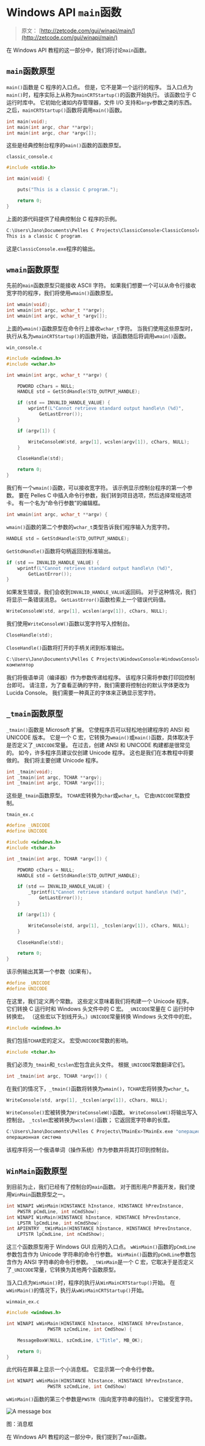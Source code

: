 # Windows API `main`函数

> 原文： [http://zetcode.com/gui/winapi/main/](http://zetcode.com/gui/winapi/main/)

在 Windows API 教程的这一部分中，我们将讨论`main`函数。

## `main`函数原型

`main()`函数是 C 程序的入口点。 但是，它不是第一个运行的程序。 当入口点为`main()`时，程序实际上从称为`mainCRTStartup()`的函数开始执行。 该函数位于 C 运行时库中。 它初始化诸如内存管理器，文件 I/O 支持和`argv`参数之类的东西。 之后，`mainCRTStartup()`函数将调用`main()`函数。

```c
int main(void);
int main(int argc, char **argv);
int main(int argc, char *argv[]);

```

这些是经典控制台程序的`main()`函数的函数原型。

`classic_console.c`

```c
#include <stdio.h>

int main(void) {

    puts("This is a classic C program.");

    return 0;
}

```

上面的源代码提供了经典控制台 C 程序的示例。

```c
C:\Users\Jano\Documents\Pelles C Projects\ClassicConsole>ClassicConsole.exe
This is a classic C program.

```

这是`ClassicConsole.exe`程序的输出。

## `wmain`函数原型

先前的`main`函数原型只能接收 ASCII 字符。 如果我们想要一个可以从命令行接收宽字符的程序，我们将使用`wmain()`函数原型。

```c
int wmain(void);
int wmain(int argc, wchar_t **argv);
int wmain(int argc, wchar_t *argv[]);

```

上面的`wmain()`函数原型在命令行上接收`wchar_t`字符。 当我们使用这些原型时，执行从名为`wmainCRTStartup()`的函数开始，该函数随后将调用`wmain()`函数。

`win_console.c`

```c
#include <windows.h>
#include <wchar.h>

int wmain(int argc, wchar_t **argv) {

    PDWORD cChars = NULL;
    HANDLE std = GetStdHandle(STD_OUTPUT_HANDLE);   

    if (std == INVALID_HANDLE_VALUE) {
        wprintf(L"Cannot retrieve standard output handle\n (%d)", 
            GetLastError());
    }

    if (argv[1]) {

        WriteConsoleW(std, argv[1], wcslen(argv[1]), cChars, NULL);
    }

    CloseHandle(std);

    return 0;
}

```

我们有一个`wmain()`函数，可以接收宽字符。 该示例显示控制台程序的第一个参数。 要在 Pelles C 中插入命令行参数，我们转到项目选项，然后选择常规选项卡。 有一个名为“命令行参数”的编辑框。

```c
int wmain(int argc, wchar_t **argv) {

```

`wmain()`函数的第二个参数的`wchar_t`类型告诉我们程序输入为宽字符。

```c
HANDLE std = GetStdHandle(STD_OUTPUT_HANDLE);    

```

`GetStdHandle()`函数将句柄返回到标准输出。

```c
if (std == INVALID_HANDLE_VALUE) {
    wprintf(L"Cannot retrieve standard output handle\n (%d)", 
        GetLastError());
} 

```

如果发生错误，我们会收到`INVALID_HANDLE_VALUE`返回码。 对于这种情况，我们将显示一条错误消息。 `GetLastError()`函数检索上一个错误代码值。

```c
WriteConsoleW(std, argv[1], wcslen(argv[1]), cChars, NULL);

```

我们使用`WriteConsoleW()`函数以宽字符写入控制台。

```c
CloseHandle(std);

```

`CloseHandle()`函数将打开的手柄关闭到标准输出。

```c
C:\Users\Jano\Documents\Pelles C Projects\WindowsConsole>WindowsConsole.exe компилятор
компилятор

```

我们将俄语单词（编译器）作为参数传递给程序。 该程序只需将参数打印回控制台即可。 请注意，为了查看正确的字符，我们需要将控制台的默认字体更改为 Lucida Console。 我们需要一种真正的字体来正确显示宽字符。

## `_tmain`函数原型

`_tmain()`函数是 Microsoft 扩展。 它使程序员可以轻松地创建程序的 ANSI 和 UNICODE 版本。 它是一个 C 宏，它转换为`wmain()`或`main()`函数，具体取决于是否定义了`_UNICODE`常量。 在过去，创建 ANSI 和 UNICODE 构建都是很常见的。 如今，许多程序员建议仅创建 Unicode 程序。 这也是我们在本教程中将要做的。 我们将主要创建 Unicode 程序。

```c
int _tmain(void);
int _tmain(int argc, TCHAR **argv);
int _tmain(int argc, TCHAR *argv[]);

```

这些是`_tmain`函数原型。 `TCHAR`宏转换为`char`或`wchar_t`。 它由`UNICODE`常数控制。

`tmain_ex.c`

```c
#define _UNICODE
#define UNICODE

#include <windows.h>
#include <tchar.h>

int _tmain(int argc, TCHAR *argv[]) {

    PDWORD cChars = NULL;
    HANDLE std = GetStdHandle(STD_OUTPUT_HANDLE);

    if (std == INVALID_HANDLE_VALUE) {
        _tprintf(L"Cannot retrieve standard output handle\n (%d)", 
            GetLastError());
    }  

    if (argv[1]) {

        WriteConsole(std, argv[1], _tcslen(argv[1]), cChars, NULL);
    }

    CloseHandle(std);

    return 0;
}

```

该示例输出其第一个参数（如果有）。

```c
#define _UNICODE
#define UNICODE

```

在这里，我们定义两个常数。 这些定义意味着我们将构建一个 Unicode 程序。 它们转换 C 运行时和 Windows 头文件中的 C 宏。 `_UNICODE`常量在 C 运行时中转换宏。 （这些宏以下划线开头。）`UNICODE`常量转换 Windows 头文件中的宏。

```c
#include <windows.h>

```

我们包括`TCHAR`宏的定义。 宏受`UNICODE`常数的影响。

```c
#include <tchar.h>

```

我们必须为`_tmain`和`_tcslen`宏包含此头文件。 根据`_UNICODE`常数翻译它们。

```c
int _tmain(int argc, TCHAR *argv[]) {

```

在我们的情况下，`_tmain()`函数将转换为`wmain()`，`TCHAR`宏将转换为`wchar_t`。

```c
WriteConsole(std, argv[1], _tcslen(argv[1]), cChars, NULL);

```

`WriteConsole()`宏被转换为`WriteConsoleW()`函数。 `WriteConsoleW()`将输出写入控制台。 `_tcslen`宏被转换为`wcslen()`函数； 它返回宽字符串的长度。

```c
C:\Users\Jano\Documents\Pelles C Projects\TMainEx>TMainEx.exe "операционная система"
операционная система

```

该程序将另一个俄语单词（操作系统）作为参数并将其打印到控制台。

## `WinMain`函数原型

到目前为止，我们已经有了控制台的`main`函数。 对于图形用户界面开发，我们使用`WinMain`函数原型之一。

```c
int WINAPI wWinMain(HINSTANCE hInstance, HINSTANCE hPrevInstance, 
    PWSTR pCmdLine, int nCmdShow);
int WINAPI WinMain(HINSTANCE hInstance, HINSTANCE hPrevInstance, 
    LPSTR lpCmdLine, int nCmdShow);
int APIENTRY _tWinMain(HINSTANCE hInstance, HINSTANCE hPrevInstance, 
    LPTSTR lpCmdLine, int nCmdShow);

```

这三个函数原型用于 Windows GUI 应用的入口点。 `wWinMain()`函数的`pCmdLine`参数包含作为 Unicode 字符串的命令行参数。 `WinMain()`函数的`pCmdLine`参数包含作为 ANSI 字符串的命令行参数。 `_tWinMain`是一个 C 宏，它取决于是否定义了`_UNICODE`常量，它转换为其他两个函数原型。

当入口点为`WinMain()`时，程序的执行从`WinMainCRTStartup()`开始。 在`wWinMain()`的情况下，执行从`wWinMainCRTStartup()`开始。

`winmain_ex.c`

```c
#include <windows.h>

int WINAPI wWinMain(HINSTANCE hInstance, HINSTANCE hPrevInstance, 
               PWSTR szCmdLine, int CmdShow) {

    MessageBoxW(NULL, szCmdLine, L"Title", MB_OK);

    return 0;
}

```

此代码在屏幕上显示一个小消息框。 它显示第一个命令行参数。

```c
int WINAPI wWinMain(HINSTANCE hInstance, HINSTANCE hPrevInstance, 
               PWSTR szCmdLine, int CmdShow)

```

`wWinMain()`函数的第三个参数是`PWSTR`（指向宽字符串的指针）。 它接受宽字符。

![A message box](img/50fc2f07906db72f49b83608aaa5d024.jpg)

图：消息框

在 Windows API 教程的这一部分中，我们提到了`main`函数。